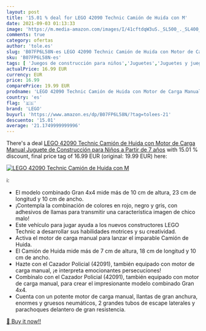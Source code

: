 ```yaml
---
layout: post
title: '15.01 % deal for LEGO 42090 Technic Camión de Huida con M'
date: 2021-09-03 01:13:33
image: 'https://m.media-amazon.com/images/I/41cftdqW3uS._SL500_._SL400_.jpg'
comments: true
category: ofertas
author: 'tole.es'
slug: 'B07FP6L58N-es LEGO 42090 Technic Camión de Huida con Motor de Carga...'
sku: 'B07FP6L58N-es'
tags: [ 'Juegos de construcción para niños','Juguetes','Juguetes y juegos','Sets de construcción','lego', ]
actualPrice: 16.99 EUR
currency: EUR
price: 16.99
comparePrice: 19.99 EUR
prodname: 'LEGO 42090 Technic Camión de Huida con Motor de Carga Manual  Juguete de Construcción para Niños a Partir de 7 años'
country: 'es'
flag: '🇪🇸'
brand: 'LEGO'
buyurl: 'https://www.amazon.es/dp/B07FP6L58N/?tag=tolees-21'
descuento: '15.01'
average: '21.1749999999996'
---
```


There's a deal [LEGO 42090 Technic Camión de Huida con Motor de Carga Manual  Juguete de Construcción para Niños a Partir de 7 años](https://www.amazon.es/dp/B07FP6L58N/?tag=tolees-21)  with  15.01 % discount, final price tag of  16.99 EUR (original: 19.99 EUR) here:

[![LEGO 42090 Technic Camión de Huida con M](https://m.media-amazon.com/images/I/41cftdqW3uS._SL500_._SL400_.jpg)](https://www.amazon.es/dp/B07FP6L58N/?tag=tolees-21)

ℹ️:

- El modelo combinado Gran 4x4 mide más de 10 cm de altura, 23 cm de longitud y 10 cm de ancho.
- ¡Contempla la combinación de colores en rojo, negro y gris, con adhesivos de llamas para transmitir una característica imagen de chico malo!
- Este vehículo para jugar ayuda a los nuevos constructores LEGO Technic a desarrollar sus habilidades motrices y su creatividad.
- Activa el motor de carga manual para lanzar el imparable Camión de Huida.
- El Camión de Huida mide más de 7 cm de altura, 18 cm de longitud y 10 cm de ancho.
- Hazte con el Cazador Policial (42091), también equipado con motor de carga manual, ¡e interpreta emocionantes persecuciones!
- Combínalo con el Cazador Policial (42091), también equipado con motor de carga manual, para crear el impresionante modelo combinado Gran 4x4.
- Cuenta con un potente motor de carga manual, llantas de gran anchura, enormes y gruesos neumáticos, 2 grandes tubos de escape laterales y parachoques delantero de gran resistencia.

[🛒 Buy it now!!](https://www.amazon.es/dp/B07FP6L58N/?tag=tolees-21)
